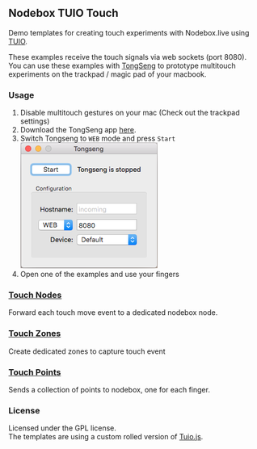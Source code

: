 ## Nodebox TUIO Touch

Demo templates for creating touch experiments with Nodebox.live using  [TUIO](https://www.tuio.org/).
 
These examples receive the touch signals via web sockets (port 8080).   
You can use these examples with [TongSeng](https://github.com/fajran/tongseng) to prototype multitouch experiments on the trackpad / magic pad of your macbook.

### Usage


1. Disable multitouch gestures on your mac (Check out the trackpad settings)
2. Download the TongSeng app [here](https://github.com/fajran/tongseng/releases/download/0.7/Tongseng-0.7.zip).
3. Switch Tongseng to `WEB` mode and press `Start`
![](assets/img/tongseng-web.png)
4. Open one of the examples and use your fingers


### [Touch Nodes](01_touch_nodes)

Forward each touch move event to a dedicated nodebox node.

### [Touch Zones](02_touch_zones)

Create dedicated zones to capture touch event

### [Touch Points](03_touch_points)

Sends a collection of points to nodebox, one for each finger.

### License

Licensed under the GPL license.  
The templates are using a custom rolled version of [Tuio.js](https://github.com/nomve/Tuio.js).